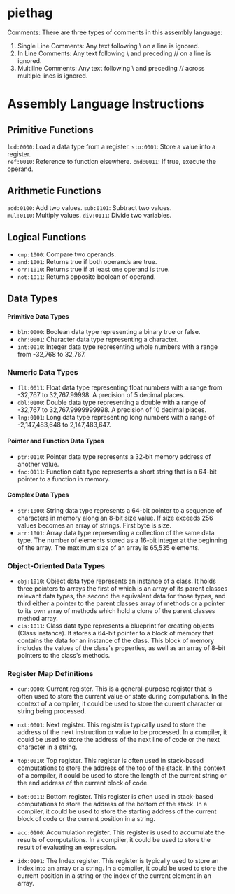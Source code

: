 # piethag
Comments: There are three types of comments in this assembly language:

1. Single Line Comments: Any text following \\ on a line is ignored.
2. In Line Comments: Any text following \\ and preceding // on a line is ignored.
3. Multiline Comments: Any text following \\ and preceding // across multiple lines is ignored.

# Assembly Language Instructions

## Primitive Functions

`lod:0000`: Load a data type from a register.   `sto:0001`: Store a value into a register.  
`ref:0010`: Reference to function elsewhere.   `cnd:0011`: If true, execute the operand.

## Arithmetic Functions

`add:0100`: Add two values.     `sub:0101`: Subtract two values.  
`mul:0110`: Multiply values.    `div:0111`: Divide two variables.

## Logical Functions

- `cmp:1000`: Compare two operands.
- `and:1001`: Returns true if both operands are true.
- `orr:1010`: Returns true if at least one operand is true.
- `not:1011`: Returns opposite boolean of operand.

## Data Types

#### Primitive Data Types

- `bln:0000`: Boolean data type representing a binary true or false.
- `chr:0001`: Character data type representing a character.
- `int:0010`: Integer data type representing whole numbers with a range from -32,768 to 32,767.

### Numeric Data Types

- `flt:0011`: Float data type representing float numbers with a range from -32,767 to 32,767.99998. A precision of 5 decimal places.
- `dbl:0100`: Double data type representing a double with a range of -32,767 to 32,767.9999999998. A precision of 10 decimal places.
- `lng:0101`: Long data type representing long numbers with a range of -2,147,483,648 to 2,147,483,647.

#### Pointer and Function Data Types

- `ptr:0110`: Pointer data type represents a 32-bit memory address of another value.
- `fnc:0111`: Function data type represents a short string that is a 64-bit pointer to a function in memory.

#### Complex Data Types

- `str:1000`: String data type represents a 64-bit pointer to a sequence of characters in memory along an 8-bit size value. If size exceeds 256 values becomes an array of strings. First byte is size.
- `arr:1001`: Array data type representing a collection of the same data type. The number of elements stored as a 16-bit integer at the beginning of the array. The maximum size of an array is 65,535 elements.

### Object-Oriented Data Types

- `obj:1010`: Object data type represents an instance of a class. It holds three pointers to arrays the first of which is an array of its parent classes relevant data types, the second the equivalent data for those types, and third either a pointer to the parent classes array of methods or a pointer to its own array of methods which hold a clone of the parent classes method array.
- `cls:1011`: Class data type represents a blueprint for creating objects (Class instance). It stores a 64-bit pointer to a block of memory that contains the data for an instance of the class. This block of memory includes the values of the class's properties, as well as an array of 8-bit pointers to the class's methods.

### Register Map Definitions

- `cur:0000`: Current register. This is a general-purpose register that is often used to store the current value or state during computations. In the context of a compiler, it could be used to store the current character or string being processed.

- `nxt:0001`: Next register. This register is typically used to store the address of the next instruction or value to be processed. In a compiler, it could be used to store the address of the next line of code or the next character in a string.

- `top:0010`: Top register. This register is often used in stack-based computations to store the address of the top of the stack. In the context of a compiler, it could be used to store the length of the current string or the end address of the current block of code.

- `bot:0011`: Bottom register. This register is often used in stack-based computations to store the address of the bottom of the stack. In a compiler, it could be used to store the starting address of the current block of code or the current position in a string.

- `acc:0100`: Accumulation register. This register is used to accumulate the results of computations. In a compiler, it could be used to store the result of evaluating an expression.

- `idx:0101`: The Index register. This register is typically used to store an index into an array or a string. In a compiler, it could be used to store the current position in a string or the index of the current element in an array.